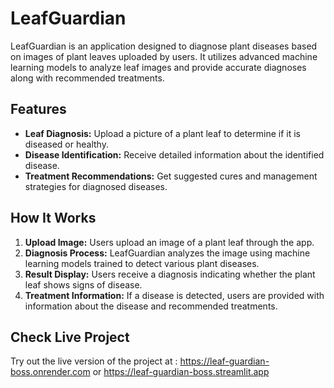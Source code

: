 # LeafGuardian

LeafGuardian is an application designed to diagnose plant diseases based on images of plant leaves uploaded by users. It utilizes advanced machine learning models to analyze leaf images and provide accurate diagnoses along with recommended treatments.

## Features

- **Leaf Diagnosis:** Upload a picture of a plant leaf to determine if it is diseased or healthy.
- **Disease Identification:** Receive detailed information about the identified disease.
- **Treatment Recommendations:** Get suggested cures and management strategies for diagnosed diseases.

## How It Works

1. **Upload Image:** Users upload an image of a plant leaf through the app.
2. **Diagnosis Process:** LeafGuardian analyzes the image using machine learning models trained to detect various plant diseases.
3. **Result Display:** Users receive a diagnosis indicating whether the plant leaf shows signs of disease.
4. **Treatment Information:** If a disease is detected, users are provided with information about the disease and recommended treatments.

## Check Live Project

Try out the live version of the project at : https://leaf-guardian-boss.onrender.com
                                                              or
                                             https://leaf-guardian-boss.streamlit.app
